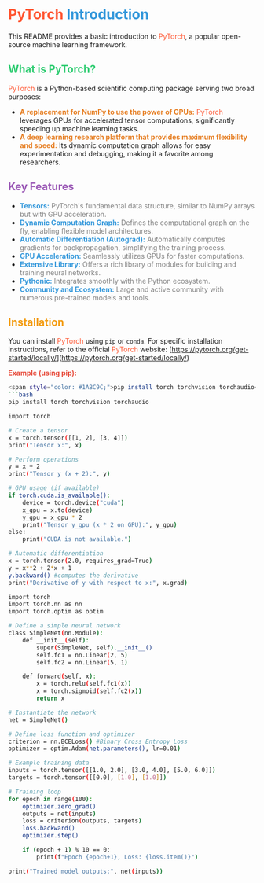 # <span style="color: #FF5733;">PyTorch</span> <span style="color: #3498DB;">Introduction</span>

This README provides a basic introduction to <span style="color: #FF5733;">PyTorch</span>, a popular open-source machine learning framework.

## <span style="color: #2ECC71;">What is PyTorch?</span>

<span style="color: #FF5733;">PyTorch</span> is a Python-based scientific computing package serving two broad purposes:

* <span style="color: #E67E22;">**A replacement for NumPy to use the power of GPUs:**</span> <span style="color: #FF5733;">PyTorch</span> leverages GPUs for accelerated tensor computations, significantly speeding up machine learning tasks.
* <span style="color: #E67E22;">**A deep learning research platform that provides maximum flexibility and speed:**</span> Its dynamic computation graph allows for easy experimentation and debugging, making it a favorite among researchers.

## <span style="color: #9B59B6;">Key Features</span>

* <span style="color: #3498DB;">**Tensors:**</span> <span style="color: #808080;">PyTorch's fundamental data structure, similar to NumPy arrays but with GPU acceleration.</span>
* <span style="color: #3498DB;">**Dynamic Computation Graph:**</span> <span style="color: #808080;">Defines the computational graph on the fly, enabling flexible model architectures.</span>
* <span style="color: #3498DB;">**Automatic Differentiation (Autograd):**</span> <span style="color: #808080;">Automatically computes gradients for backpropagation, simplifying the training process.</span>
* <span style="color: #3498DB;">**GPU Acceleration:**</span> <span style="color: #808080;">Seamlessly utilizes GPUs for faster computations.</span>
* <span style="color: #3498DB;">**Extensive Library:**</span> <span style="color: #808080;">Offers a rich library of modules for building and training neural networks.</span>
* <span style="color: #3498DB;">**Pythonic:**</span> <span style="color: #808080;">Integrates smoothly with the Python ecosystem.</span>
* <span style="color: #3498DB;">**Community and Ecosystem:**</span> <span style="color: #808080;">Large and active community with numerous pre-trained models and tools.</span>

## <span style="color: #F39C12;">Installation</span>

You can install <span style="color: #FF5733;">PyTorch</span> using `pip` or `conda`. For specific installation instructions, refer to the official <span style="color: #FF5733;">PyTorch</span> website: [<span style="color: #2980B9;">https://pytorch.org/get-started/locally/</span>](<span style="color: #2980B9;">https://pytorch.org/get-started/locally/</span>)

**<span style="color: #E74C3C;">Example (using pip):</span>**

```bash
<span style="color: #1ABC9C;">pip install torch torchvision torchaudio</span>
```bash
pip install torch torchvision torchaudio

import torch

# Create a tensor
x = torch.tensor([[1, 2], [3, 4]])
print("Tensor x:", x)

# Perform operations
y = x + 2
print("Tensor y (x + 2):", y)

# GPU usage (if available)
if torch.cuda.is_available():
    device = torch.device("cuda")
    x_gpu = x.to(device)
    y_gpu = x_gpu * 2
    print("Tensor y_gpu (x * 2 on GPU):", y_gpu)
else:
    print("CUDA is not available.")

# Automatic differentiation
x = torch.tensor(2.0, requires_grad=True)
y = x**2 + 2*x + 1
y.backward() #computes the derivative
print("Derivative of y with respect to x:", x.grad)

import torch
import torch.nn as nn
import torch.optim as optim

# Define a simple neural network
class SimpleNet(nn.Module):
    def __init__(self):
        super(SimpleNet, self).__init__()
        self.fc1 = nn.Linear(2, 5)
        self.fc2 = nn.Linear(5, 1)

    def forward(self, x):
        x = torch.relu(self.fc1(x))
        x = torch.sigmoid(self.fc2(x))
        return x

# Instantiate the network
net = SimpleNet()

# Define loss function and optimizer
criterion = nn.BCELoss() #Binary Cross Entropy Loss
optimizer = optim.Adam(net.parameters(), lr=0.01)

# Example training data
inputs = torch.tensor([[1.0, 2.0], [3.0, 4.0], [5.0, 6.0]])
targets = torch.tensor([[0.0], [1.0], [1.0]])

# Training loop
for epoch in range(100):
    optimizer.zero_grad()
    outputs = net(inputs)
    loss = criterion(outputs, targets)
    loss.backward()
    optimizer.step()

    if (epoch + 1) % 10 == 0:
        print(f"Epoch {epoch+1}, Loss: {loss.item()}")

print("Trained model outputs:", net(inputs))
